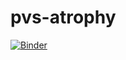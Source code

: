 # pvs-atrophy
[![Binder](https://mybinder.org/badge_logo.svg)](https://mybinder.org/v2/gh/willtack/pvs-data.git/main)
